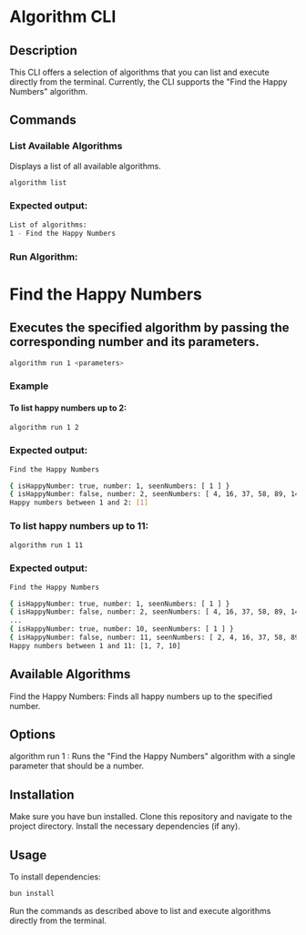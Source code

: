 # Algorithm CLI

## Description
This CLI offers a selection of algorithms that you can list and execute directly from the terminal. Currently, the CLI supports the "Find the Happy Numbers" algorithm.

## Commands

### List Available Algorithms
Displays a list of all available algorithms.

```sh
algorithm list
```

### Expected output:

```sh
List of algorithms:
1 - Find the Happy Numbers
```

### Run Algorithm: 
# Find the Happy Numbers
## Executes the specified algorithm by passing the corresponding number and its parameters.

```sh
algorithm run 1 <parameters>
```

### Example
#### To list happy numbers up to 2:

```sh
algorithm run 1 2
```

### Expected output:
```sh
Find the Happy Numbers

{ isHappyNumber: true, number: 1, seenNumbers: [ 1 ] }
{ isHappyNumber: false, number: 2, seenNumbers: [ 4, 16, 37, 58, 89, 145, 42, 20 ] }
Happy numbers between 1 and 2: [1]
```

### To list happy numbers up to 11:

```sh
algorithm run 1 11
```


### Expected output:

```sh
Find the Happy Numbers

{ isHappyNumber: true, number: 1, seenNumbers: [ 1 ] }
{ isHappyNumber: false, number: 2, seenNumbers: [ 4, 16, 37, 58, 89, 145, 42, 20 ] }
...
{ isHappyNumber: true, number: 10, seenNumbers: [ 1 ] }
{ isHappyNumber: false, number: 11, seenNumbers: [ 2, 4, 16, 37, 58, 89, 145, 42, 20 ] }
Happy numbers between 1 and 11: [1, 7, 10]

```

## Available Algorithms
Find the Happy Numbers: Finds all happy numbers up to the specified number.
## Options
algorithm run 1 <number>: Runs the "Find the Happy Numbers" algorithm with a single parameter that should be a number.
## Installation
Make sure you have bun installed. Clone this repository and navigate to the project directory. Install the necessary dependencies (if any).

## Usage

To install dependencies:

```bash
bun install
```
Run the commands as described above to list and execute algorithms directly from the terminal.





